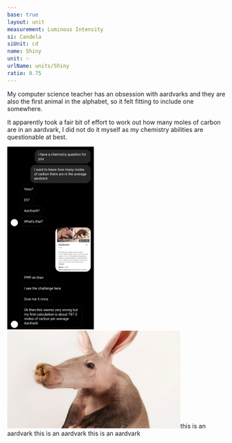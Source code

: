 ```yaml
---
base: true
layout: unit
measurement: Luminous Intensity
si: Candela
siUnit: cd
name: Shiny
unit: ✨
urlName: units/Shiny
ratio: 0.75
---
```


My computer science teacher has an obsession with aardvarks and they are also the first animal in the alphabet, so it felt fitting to include one somewhere.

It apparently took a fair bit of effort to work out how many moles of carbon are in an aardvark, I did not do it myself as my chemistry abilities are questionable at best.

<img style="width: 200px" src="/assets/aardvarkconvo.png">
<img style="width: 400px" src="/assets/aardvark.webp">this
is
an aardvark
this
is
an aardvark
this
is
an aardvark
